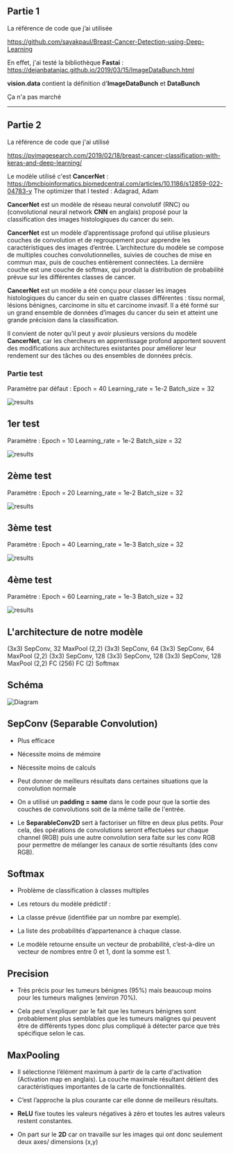 ## Partie 1

La référence de code que j’ai utilisée

https://github.com/sayakpaul/Breast-Cancer-Detection-using-Deep-Learning 

En effet, j'ai testé la bibliothèque **Fastai** : 
https://dejanbatanjac.github.io/2019/03/15/ImageDataBunch.html 

**vision.data** contient la définition d'**ImageDataBunch** et **DataBunch** 


Ça n'a pas marché
*************************************************************************************

## Partie 2

La référence de code que j'ai utilisé 

https://pyimagesearch.com/2019/02/18/breast-cancer-classification-with-keras-and-deep-learning/  

Le modèle utilisé c'est **CancerNet** : https://bmcbioinformatics.biomedcentral.com/articles/10.1186/s12859-022-04783-y 
The optimizer that I tested : Adagrad, Adam 


**CancerNet** est un modèle de réseau neural convolutif (RNC) ou (convolutional neural network **CNN** en anglais) proposé pour la classification des images histologiques du cancer du sein.

**CancerNet** est un modèle d’apprentissage profond qui utilise plusieurs couches de convolution et de regroupement pour apprendre les caractéristiques des images d’entrée. L’architecture du modèle se compose de multiples couches convolutionnelles, suivies de couches de mise en commun max, puis de couches entièrement connectées. La dernière couche est une couche de softmax, qui produit la distribution de probabilité prévue sur les différentes classes de cancer.

**CancerNet** est un modèle a été conçu pour classer les images histologiques du cancer du sein en quatre classes différentes : tissu normal, lésions bénignes, carcinome in situ et carcinome invasif. Il a été formé sur un grand ensemble de données d’images du cancer du sein et atteint une grande précision dans la classification.


Il convient de noter qu’il peut y avoir plusieurs versions du modèle **CancerNet**, car les chercheurs en apprentissage profond apportent souvent des modifications aux architectures existantes pour améliorer leur rendement sur des tâches ou des ensembles de données précis.

### Partie test
Paramètre par défaut :
Epoch = 40
Learning_rate = 1e-2
Batch_size = 32

![results](Images/40_epoch.png)


## 1er test 
Paramètre : 
Epoch = 10 
Learning_rate = 1e-2
Batch_size = 32

![results](Images/10_epoch.png)


## 2ème test 
Paramètre : 
Epoch = 20 
Learning_rate = 1e-2
Batch_size = 32

![results](Images/20_epoch.png)

## 3ème test 
Paramètre : 
Epoch = 40 
Learning_rate = 1e-3
Batch_size = 32

![results](Images/40_epoch_final.png)

## 4ème test 
Paramètre : 
Epoch = 60 
Learning_rate = 1e-3
Batch_size = 32

![results](Images/60_epoch.png)


## L'architecture de notre modèle 

(3x3) SepConv, 32
MaxPool (2,2)
(3x3) SepConv, 64
(3x3) SepConv, 64
MaxPool (2,2)
(3x3) SepConv, 128
(3x3) SepConv, 128
(3x3) SepConv, 128
MaxPool (2,2)
FC (256)
FC (2)
Softmax

## Schéma 

![Diagram](Images/Diagramme.png)

## SepConv  (Separable Convolution) 


* Plus efficace

* Nécessite moins de mémoire

* Nécessite moins de calculs

* Peut donner de meilleurs résultats dans certaines situations que la convolution normale

* On a utilisé un **padding = same** dans le code pour que la sortie des couches de convolutions soit de la même taille de l'entrée.

* Le **SeparableConv2D** sert à factoriser un filtre en deux plus petits.
Pour cela, des opérations de convolutions seront effectuées sur chaque channel (RGB) puis une autre convolution sera faite sur les conv RGB 
pour permettre de mélanger les canaux de sortie résultants (des conv RGB).


## Softmax  

* Problème de classification à classes multiples

* Les retours du modèle prédictif :

* La classe prévue (identifiée par un nombre par exemple).

* La liste des probabilités d’appartenance à chaque classe. 

* Le modèle retourne ensuite un vecteur de probabilité, c’est-à-dire un vecteur de nombres entre 0 et 1, dont la somme est 1.


## Precision

* Très précis pour les tumeurs bénignes (95%) mais beaucoup moins pour les tumeurs malignes (environ 70%).

* Cela peut s’expliquer par le fait que les tumeurs bénignes sont probablement plus semblables que les tumeurs malignes qui peuvent être de différents types donc plus compliqué à détecter parce que très spécifique selon le cas.

## MaxPooling  

* Il sélectionne l’élément maximum à partir de la carte d'activation (Activation map en anglais). 
La couche maximale résultant détient des caractéristiques importantes de la carte de fonctionnalités.

* C’est l’approche la plus courante car elle donne de meilleurs résultats.

* **ReLU** fixe toutes les valeurs négatives à zéro et toutes les autres valeurs restent constantes.

* On part sur le **2D** car on travaille sur les images qui ont donc seulement deux axes/ dimensions (x,y)  



